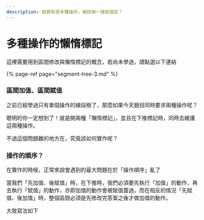 ```yaml
---
description: 就算有很多種操作，線段樹一樣能搞定！
---
```


# 多種操作的懶惰標記

這裡需要用到區間修改與懶惰標記的概念，若尚未學過，請點選以下連結

{% page-ref page="segment-tree-3.md" %}

### 區間加值、區間賦值

之前已經學過只有單個操作的線段樹了，那麼如果今天題目同時要求兩種操作呢？

聰明的你一定想到了！就是開兩種「懶惰標記」，並且在下推標記時，同時去維護這兩種操作。

不過這個問題難的地方在，究竟該如何實作呢？

### 操作的順序？

在實作的時候，正常來說會遇到的最大問題在於「操作順序」亂了

當我們「先加值、後賦值」時，在下推時，我們必須要先執行「加值」的動作，再去執行「賦值」的動作，亦即加值的動作會被賦值蓋過。而在相反的情況「先賦值、後加值」時，整個區間必須是先修改完答案之後才做加值的動作。

大致寫法如下

